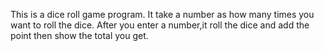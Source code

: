 This is a dice roll game program.
It take a number as how many times you want to roll the dice.
After you enter a number,it roll the dice and add the point then show the total you get.
